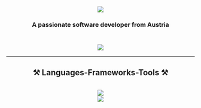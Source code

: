 
<h1 align="center">
    <img src="https://readme-typing-svg.herokuapp.com/?font=Righteous&size=35&center=true&vCenter=true&width=500&height=70&duration=4000&lines=Hi+There!+👋;+I'm+Pavyn!;" />
</h1>

<h3 align="center">A passionate software developer from Austria<h3>

<br/>
 
<div align="center"> 
  <a href="mailto:pavyns@gmail.com">
    <img src="https://img.shields.io/badge/Gmail-333333?style=for-the-badge&logo=gmail&logoColor=red" />
  </a>
</div>

 <hr/>
 
<h2 align="center">⚒️ Languages-Frameworks-Tools ⚒️</h2>
<br/>
<div align="center">
    <img src="https://skillicons.dev/icons?i=react,bootstrap,html,css,vscode,github,tailwind,git" />
    <br>
    <img src="https://skillicons.dev/icons?i=nodejs,javascript,typescript,java,nextjs,mysql" /><br>
</div>

<br/>
